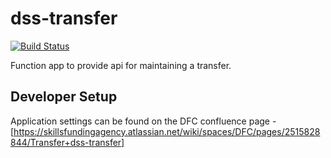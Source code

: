 # dss-transfer

[![Build Status](https://sfa-gov-uk.visualstudio.com/CDS%202.0/_apis/build/status/Yaml/dss-transfers?repoName=SkillsFundingAgency%2Fdss-transfer&branchName=master)](https://sfa-gov-uk.visualstudio.com/CDS%202.0/_build/latest?definitionId=1468&repoName=SkillsFundingAgency%2Fdss-transfer&branchName=master)

Function app to provide api for maintaining a transfer.

## Developer Setup

Application settings can be found on the DFC confluence page - [https://skillsfundingagency.atlassian.net/wiki/spaces/DFC/pages/2515828844/Transfer+dss-transfer]
